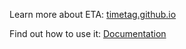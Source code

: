 Learn more about ETA: [timetag.github.io](https://timetag.github.io)

Find out how to use it: [Documentation](https://eta.readthedocs.io/en/latest/)
